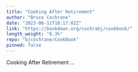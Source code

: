 ```yaml
---
title: "Cooking After Retirement"
author: "Bruce Cochrane"
date: "2023-06-11T18:17:02Z"
link: "https://bookdown.org/cochrabj/cookbook/"
length_weight: "8.3%"
repo: "bjcochrane/CookBook"
pinned: false
---
```


Cooking After Retirement ...
